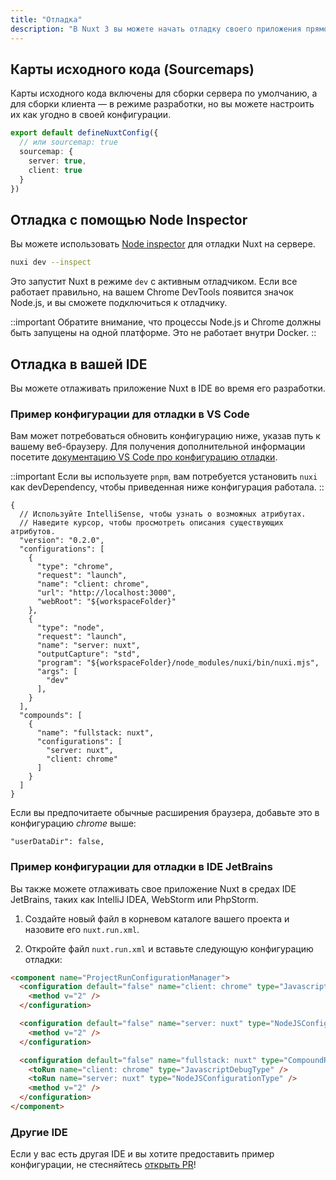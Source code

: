 ```yaml
---
title: "Отладка"
description: "В Nuxt 3 вы можете начать отладку своего приложения прямо в браузере, а также в IDE."
---
```


## Карты исходного кода (Sourcemaps)

Карты исходного кода включены для сборки сервера по умолчанию, а для сборки клиента — в режиме разработки, но вы можете настроить их как угодно в своей конфигурации.

```ts
export default defineNuxtConfig({
  // или sourcemap: true
  sourcemap: {
    server: true,
    client: true
  }
})
```

## Отладка с помощью Node Inspector

Вы можете использовать [Node inspector](https://nodejs.org/en/learn/getting-started/debugging) для отладки Nuxt на сервере.

```bash
nuxi dev --inspect
```
Это запустит Nuxt в режиме `dev` с активным отладчиком. Если все работает правильно, на вашем Chrome DevTools появится значок Node.js, и вы сможете подключиться к отладчику.

::important
Обратите внимание, что процессы Node.js и Chrome должны быть запущены на одной платформе. Это не работает внутри Docker.
::

## Отладка в вашей IDE

Вы можете отлаживать приложение Nuxt в IDE во время его разработки.

### Пример конфигурации для отладки в VS Code

Вам может потребоваться обновить конфигурацию ниже, указав путь к вашему веб-браузеру. Для получения дополнительной информации посетите [документацию VS Code про конфигурацию отладки](https://go.microsoft.com/fwlink/?linkid=830387).

::important
Если вы используете `pnpm`, вам потребуется установить `nuxi` как devDependency, чтобы приведенная ниже конфигурация работала.
::

```json5
{
  // Используйте IntelliSense, чтобы узнать о возможных атрибутах.
  // Наведите курсор, чтобы просмотреть описания существующих атрибутов.
  "version": "0.2.0",
  "configurations": [
    {
      "type": "chrome",
      "request": "launch",
      "name": "client: chrome",
      "url": "http://localhost:3000",
      "webRoot": "${workspaceFolder}"
    },
    {
      "type": "node",
      "request": "launch",
      "name": "server: nuxt",
      "outputCapture": "std",
      "program": "${workspaceFolder}/node_modules/nuxi/bin/nuxi.mjs",
      "args": [
        "dev"
      ],
    }
  ],
  "compounds": [
    {
      "name": "fullstack: nuxt",
      "configurations": [
        "server: nuxt",
        "client: chrome"
      ]
    }
  ]
}
```

Если вы предпочитаете обычные расширения браузера, добавьте это в конфигурацию _chrome_ выше:

```json5
"userDataDir": false,
```

### Пример конфигурации для отладки в IDE JetBrains

Вы также можете отлаживать свое приложение Nuxt в средах IDE JetBrains, таких как IntelliJ IDEA, WebStorm или PhpStorm.

1. Создайте новый файл в корневом каталоге вашего проекта и назовите его `nuxt.run.xml`.

2. Откройте файл `nuxt.run.xml` и вставьте следующую конфигурацию отладки:

```html
<component name="ProjectRunConfigurationManager">
  <configuration default="false" name="client: chrome" type="JavascriptDebugType" uri="http://localhost:3000" useFirstLineBreakpoints="true">
    <method v="2" />
  </configuration>

  <configuration default="false" name="server: nuxt" type="NodeJSConfigurationType" application-parameters="dev" path-to-js-file="$PROJECT_DIR$/node_modules/nuxi/bin/nuxi.mjs" working-dir="$PROJECT_DIR$">
    <method v="2" />
  </configuration>

  <configuration default="false" name="fullstack: nuxt" type="CompoundRunConfigurationType">
    <toRun name="client: chrome" type="JavascriptDebugType" />
    <toRun name="server: nuxt" type="NodeJSConfigurationType" />
    <method v="2" />
  </configuration>
</component>
```

### Другие IDE

Если у вас есть другая IDE и вы хотите предоставить пример конфигурации, не стесняйтесь [открыть PR](https://github.com/nuxt/nuxt/edit/main/docs/2.guide/3.going-further/9.debugging.md)!
